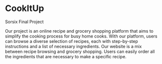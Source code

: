 # CookItUp
Sorsix Final Project

Our project is an online recipe and grocery shopping platform that aims to simplify the cooking process for busy home cooks.
With our platform, users can browse a diverse selection of recipes, each with step-by-step instructions and a list of necessary ingredients. 
Our website is a mix between recipe browsing and grocery shopping.
Users can easily order all the ingredients that are necessary to make a specific recipe.
